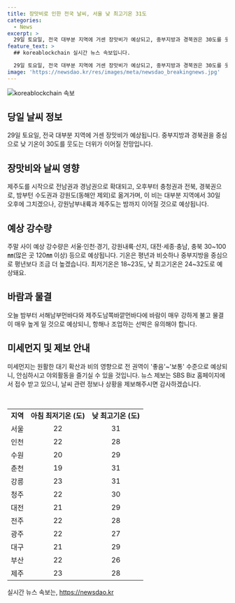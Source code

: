 ```yaml
---
title: 장맛비로 인한 전국 날씨, 서울 낮 최고기온 31도
categories:
  - News
excerpt: >
  29일 토요일, 전국 대부분 지역에 거센 장맛비가 예상되고, 중부지방과 경북권은 30도를 웃도는 더위가 이어질 전망입니다. 기상청은 정체전선과 저기압의 영향으로 전국이 대체로 흐리고 비가 내릴 것으로 예측했으며, 지역별로 예상 강수량과 안전에 대한 주의를 요구하고 있습니다. 미세먼지는 좋음~보통 수준으로 예상되며, 항해 및 조업을 하는 선박은 바람과 물결에 유의해야 합니다.
feature_text: >
  ## koreablockchain 실시간 뉴스 속보입니다.

  29일 토요일, 전국 대부분 지역에 거센 장맛비가 예상되고, 중부지방과 경북권은 30도를 웃도는 더위가 이어질 전망입니다. 기상청은 정체전선과 저기압의 영향으로 전국이 대체로 흐리고 비가 내릴 것으로 예측했으며, 지역별로 예상 강수량과 안전에 대한 주의를 요구하고 있습니다. 미세먼지는 좋음~보통 수준으로 예상되며, 항해 및 조업을 하는 선박은 바람과 물결에 유의해야 합니다.
image: 'https://newsdao.kr/res/images/meta/newsdao_breakingnews.jpg'
---
```


<p><img src="https://newsdao.kr/res/images/meta/newsdao_breakingnews.jpg" alt="koreablockchain 속보" /></p>

<h2 data-ke-size="size26">당일 날씨 정보</h2>

<p data-ke-size="size16">29일 토요일, 전국 대부분 지역에 거센 장맛비가 예상됩니다. 중부지방과 경북권을 중심으로 낮 기온이 30도를 웃도는 더위가 이어질 전망입니다.</p>

<h2 data-ke-size="size24">장맛비와 날씨 영향</h2>

<p data-ke-size="size16">제주도를 시작으로 전남권과 경남권으로 확대되고, 오후부터 충청권과 전북, 경북권으로, 밤부턴 수도권과 강원도(동해안 제외)로 옮겨가며, 이 비는 대부분 지역에서 30일 오후에 그치겠으나, 강원남부내륙과 제주도는 밤까지 이어질 것으로 예상됩니다.</p>

<h2 data-ke-size="size24">예상 강수량</h2>

<p data-ke-size="size16">주말 사이 예상 강수량은 서울·인천·경기, 강원내륙·산지, 대전·세종·충남, 충북 30~100㎜(많은 곳 120㎜ 이상) 등으로 예상됩니다. 기온은 평년과 비슷하나 중부지방을 중심으로 평년보다 조금 더 높겠습니다. 최저기온은 18~23도, 낮 최고기온은 24~32도로 예상돼요.</p>

<h2 data-ke-size="size24">바람과 물결</h2>

<p data-ke-size="size16">오늘 밤부터 서해남부먼바다와 제주도남쪽바깥먼바다에 바람이 매우 강하게 불고 물결이 매우 높게 일 것으로 예상되니, 항해나 조업하는 선박은 유의해야 합니다.</p>

<h2 data-ke-size="size24">미세먼지 및 제보 안내</h2>

<p data-ke-size="size16">미세먼지는 원활한 대기 확산과 비의 영향으로 전 권역이 '좋음'~'보통' 수준으로 예상되니, 안심하시고 야외활동을 즐기실 수 있을 것입니다. 뉴스 제보는 SBS Biz 홈페이지에서 접수 받고 있으니, 날씨 관련 정보나 상황을 제보해주시면 감사하겠습니다.</p>

<p data-ke-size="size16">&nbsp;</p>

<table>
    <tbody>
        <tr>
            <td style="text-align: center; height: 17px;"><b>지역</b></td>
            <td style="text-align: center; height: 17px;"><b>아침 최저기온 (도)</b></td>
            <td style="text-align: center; height: 17px;"><b>낮 최고기온 (도)</b></td>
        </tr>
        <tr>
            <td style="text-align: center; height: 17px;">서울</td>
            <td style="text-align: center; height: 17px;">22</td>
            <td style="text-align: center; height: 17px;">31</td>
        </tr>
        <tr>
            <td style="text-align: center; height: 17px;">인천</td>
            <td style="text-align: center; height: 17px;">22</td>
            <td style="text-align: center; height: 17px;">28</td>
        </tr>
        <tr>
            <td style="text-align: center; height: 17px;">수원</td>
            <td style="text-align: center; height: 17px;">20</td>
            <td style="text-align: center; height: 17px;">29</td>
        </tr>
        <tr>
            <td style="text-align: center; height: 17px;">춘천</td>
            <td style="text-align: center; height: 17px;">19</td>
            <td style="text-align: center; height: 17px;">31</td>
        </tr>
        <tr>
            <td style="text-align: center; height: 17px;">강릉</td>
            <td style="text-align: center; height: 17px;">23</td>
            <td style="text-align: center; height: 17px;">31</td>
        </tr>
        <tr>
            <td style="text-align: center; height: 17px;">청주</td>
            <td style="text-align: center; height: 17px;">22</td>
            <td style="text-align: center; height: 17px;">30</td>
        </tr>
        <tr>
            <td style="text-align: center; height: 17px;">대전</td>
            <td style="text-align: center; height: 17px;">21</td>
            <td style="text-align: center; height: 17px;">29</td>
        </tr>
        <tr>
            <td style="text-align: center; height: 17px;">전주</td>
            <td style="text-align: center; height: 17px;">22</td>
            <td style="text-align: center; height: 17px;">28</td>
        </tr>
        <tr>
            <td style="text-align: center; height: 17px;">광주</td>
            <td style="text-align: center; height: 17px;">22</td>
            <td style="text-align: center; height: 17px;">27</td>
        </tr>
        <tr>
            <td style="text-align: center; height: 17px;">대구</td>
            <td style="text-align: center; height: 17px;">21</td>
            <td style="text-align: center; height: 17px;">29</td>
        </tr>
        <tr>
            <td style="text-align: center; height: 17px;">부산</td>
            <td style="text-align: center; height: 17px;">22</td>
            <td style="text-align: center; height: 17px;">26</td>
        </tr>
        <tr>
            <td style="text-align: center; height: 17px;">제주</td>
            <td style="text-align: center; height: 17px;">23</td>
            <td style="text-align: center; height: 17px;">28</td>
        </tr>
    </tbody>
</table>

<p data-ke-size="size16"></p>
실시간 뉴스 속보는, <a href="https://newsdao.kr" rel="dofollow">https://newsdao.kr</a>


